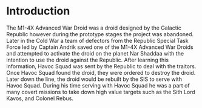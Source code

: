 # Introduction
The M1-4X Advanced War Droid was a droid designed by the Galactic Republic however during the prototype stages the project was abandoned.
Later in the Cold War a team of defectors from the Republic Special Task Force led by Captain Andrik saved one of the M1-4X Advanced War Droids and attempted to activate the droid on the planet Nar Shaddaa with the intention to use the droid against the Republic.
After learning this information, Havoc Squad was sent by the Republic to deal with the traitors.
Once Havoc Squad found the droid, they were ordered to destroy the droid.
Later down the line, the droid would be rebuilt by the SIS to serve with Havoc Squad.
During his time serving with Havoc Squad he was a part of many covert missions to take down high value targets such as the Sith Lord Kavos, and Colonel Rebus.